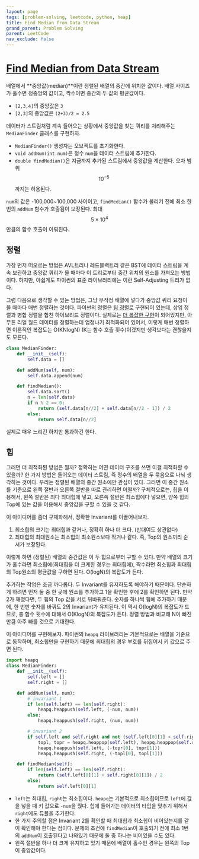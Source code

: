 ```yaml
---
layout: page
tags: [problem-solving, leetcode, python, heap]
title: Find Median from Data Stream
grand_parent: Problem Solving
parent: LeetCode
nav_exclude: false
---
```


# [Find Median from Data Stream](https://leetcode.com/problems/find-median-from-data-stream/)

 배열에서 **중앙값(median)**이란 정렬된 배열의 중간에 위치한
 값이다. 배열 사이즈가 홀수면 정중앙의 값이고, 짝수이면 중간의 두 값의
 평균값이다.
 - `[2,3,4]`의 중앙값은 `3`
 - `[2,3]`의 중앙값은 `(2+3)/2 = 2.5`

 데이터가 스트림처럼 계속 들어오는 상황에서 중앙값을 찾는 쿼리를
 처리해주는 `MedianFinder` 클래스를 구현하자.
 - `MedianFinder()` 생성자는 오브젝트를 초기화한다.
 - `void addNum(int num)`은 정수 `num`을 데이터 스트림에 추가한다.
 - `double findMedian()`은 지금까지 추가된 스트림에서 중앙값을
   계산한다. 오차 범위 $$10^{-5}$$ 까지는 허용된다.

 `num`의 값은 -100,000~100,000 사이이고, `findMedian()` 함수가 불리기
 전에 최소 한번의 `addNum` 함수가 호출됨이 보장된다. 최대 $$ 5 \times
 10^4 $$ 만큼의 함수 호출이 이뤄진다.


## 정렬

 가장 먼저 떠오르는 방법은 AVL트리나 레드블랙트리 같은 BST에 데이터
 스트림을 계속 보관하고 중앙값 쿼리가 올 때마다 이 트리로부터 중간
 위치의 원소를 가져오는 방법이다. 하지만, 아쉽게도 파이썬의 표준
 라이브러리에는 이런 Self-Adjusting 트리가 없다.

 그럼 다음으로 생각할 수 있는 방법은, 그냥 무작정 배열에 넣다가 중앙값
 쿼리 요청이 올 때마다 매번 정렬하는 것이다. 파이썬의 정렬은 [팀
 정렬](https://d2.naver.com/helloworld/0315536)로 구현되어 있는데,
 삽입 정렬과 병합 정렬을 합친 하이브리드 정렬이다. 실제로는 [더 복잡한
 구현](https://github.com/python/cpython/blob/976dec9b3b35fddbaa893c99297e0c54731451b5/Objects/listsort.txt)이
 되어있지만, 아무튼 리얼 월드 데이터를 정렬하는데 엄청나기 최적화되어
 있어서, 이렇게 매번 정렬하면 이론적인 복잡도는 O(KNlogN) (K는 함수
 호출 횟수)이겠지만 생각보다는 괜찮을지도 모른다.

```python
class MedianFinder:
    def __init__(self):
        self.data = []

    def addNum(self, num):
        self.data.append(num)

    def findMedian():
        self.data.sort()
        n = len(self.data)
        if n % 2 == 0:
            return (self.data[n//2] + self.data[n//2 - 1]) / 2
        else:
            return self.data[n//2]
```

 실제로 매우 느리긴 하지만 통과하긴 한다.

## 힙

 그러면 더 최적화된 방법은 뭘까? 정확히는 어떤 데이터 구조를 쓰면 이걸
 최적화할 수 있을까? 한 가지 방법은 들어오는 데이터 스트림, 즉 정수의
 배열을 두 묶음으로 나눠 생각하는 것이다. 우리는 정렬된 배열의 중간
 원소에만 관심이 있다. 그러면 이 중간 원소를 기준으로 왼쪽 절반과
 오른쪽 절반을 따로 관리하면 어떨까? 구체적으로는, 힙을 이용해서, 왼쪽
 절반은 죄다 최대힙에 넣고, 오른쪽 절반은 최소힙에다 넣으면, 양쪽 힙의
 Top에 있는 값을 이용해서 중앙값을 구할 수 있을 것 같다.

 이 아이디어를 좀더 구체화해서, 정확한 Invariant를 이끌어내보자.
 1. 최소힙의 크기는 최대힙과 같거나, 정확히 하나 더 크다. (반대여도
    상관없다)
 2. 최대힙의 최대원소는 최소힙의 최소원소보다 작거나 같다. 즉, Top의
    원소끼리 순서가 보장된다.

 이렇게 하면 (정렬된) 배열의 중간값은 이 두 힙으로부터 구할 수
 있다. 만약 배열의 크기가 홀수라면 최소힙에(최대힙을 더 크게한 경우는
 최대힙에), 짝수라면 최소힙과 최대힙의 Top원소의 평균값을 구하면
 된다. O(logN)의 복잡도가 든다.

 추가하는 작업은 조금 까다롭다. 두 Invariant를 유지하도록 해야하기
 때문이다. 단순하게 하려면 먼저 둘 중 한 곳에 원소를 추가하고 1을
 확인한 후에 2를 확인하면 된다. 만약 2가 깨졌다면, 두 힙의 Top 값을
 서로 뒤바꿔준다. 숫자를 하나씩 힙에 추가하기 때문에, 한 번만 숫자를
 바꿔도 2의 Invariant가 유지된다. 이 역시 O(logN)의 복잡도가 드므로,
 총 함수 횟수에 대해서 O(KlogN)의 복잡도가 든다. 정렬 방법과 비교해
 N이 빠진 만큼 아주 빠를 것으로 기대한다.

 이 아이디어를 구현해보자. 파이썬의 `heapq` 라이브러리는 기본적으로는
 배열을 기준으로 동작하며, 최소힙만을 구현하기 때문에 최대힙의 경우
 부호를 뒤집어서 키 값으로 주면 된다.

```python
import heapq
class MedianFinder:
    def __init__(self):
        self.left = []
        self.right = []

    def addNum(self, num):
        # invariant 1
        if len(self.left) == len(self.right):
            heapq.heappush(self.left, (-num, num))
        else:
            heapq.heappush(self.right, (num, num))

        # invariant 2
        if self.left and self.right and not (self.left[0][1] < self.right[0][1]):
            topl, topr = heapq.heappop(self.left), heapq.heappop(self.right)
            heapq.heappush(self.left, (-topr[0], topr[1]))
            heapq.heappush(self.right, (-topl[0], topl[1]))

    def findMedian(self):
        if len(self.left) == len(self.right):
            return (self.left[0][1] + self.right[0][1]) / 2
        else:
            return self.left[0][1]
```

 - `left`는 최대힙, `right`는 최소힙이다. `heapq`는 기본적으로
   최소힙이므로 `left`에 값을 넣을 때 키 값으로 `-num`을 줬다. 힙에
   들어가는 데이터의 타입을 맞추기 위해서 `right`에도 튜플을 추가한다.
 - 한 가지 주의할 점은 Invariant 2를 확인할 때 최대힙과 최소힙이
   비어있는지를 같이 확인해야 한다는 점이다. 문제의 조건에
   `findMedian`이 호출되기 전에 최소 1번의 `addNum`이 호출된다고
   나와있기 때문에 둘 중 하나는 비어있을 수도 있다.
 - 왼쪽 절반을 하나 더 크게 유지하고 있기 때문에 배열이 홀수인 경우는
   왼쪽의 Top이 중앙값이다.
